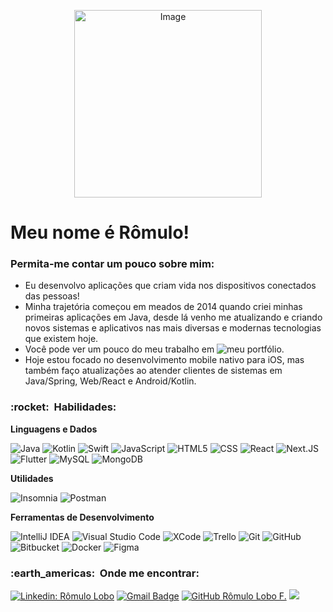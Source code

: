 <p align="center">
  <img src="https://i.imgur.com/ujIIx5q.png" alt="Image" style="width: 300px; height: 300px;"/>
</p>

# Meu nome é Rômulo!
### Permita-me contar um pouco sobre mim:
 - Eu desenvolvo aplicações que criam vida nos dispositivos conectados das pessoas!
 - Minha trajetória começou em meados de 2014 quando criei minhas primeiras aplicações em Java, desde lá venho me atualizando e criando novos sistemas e aplicativos nas mais diversas e modernas tecnologias que existem hoje.
 - Você pode ver um pouco do meu trabalho em ![meu portfólio](bit.ly/lobones).
 - Hoje estou focado no desenvolvimento mobile nativo para iOS, mas também faço atualizações ao atender clientes de sistemas em Java/Spring, Web/React e Android/Kotlin.

<h3> :rocket: &nbsp;Habilidades: </h3>

**Linguagens e Dados**

  ![Java](https://img.shields.io/badge/-Java-333333?style=flat&logo=Java&logoColor=007396)
  ![Kotlin](https://img.shields.io/badge/-Kotlin-333333?style=flat&logo=Kotlin)
  ![Swift](https://img.shields.io/badge/-Swift-333333?style=flat&logo=Swift)
  ![JavaScript](https://img.shields.io/badge/-JavaScript-333333?style=flat&logo=javascript)
  ![HTML5](https://img.shields.io/badge/-HTML5-333333?style=flat&logo=HTML5)
  ![CSS](https://img.shields.io/badge/-CSS-333333?style=flat&logo=CSS3&logoColor=1572B6)
  ![React](https://img.shields.io/badge/-React-333333?style=flat&logo=react)
  ![Next.JS](https://img.shields.io/badge/-Next.JS-333333?style=flat&logo=next.js)
  ![Flutter](https://img.shields.io/badge/-Flutter-333333?style=flat&logo=Flutter)
  ![MySQL](https://img.shields.io/badge/-MySQL-333333?style=flat&logo=mysql)
  ![MongoDB](https://img.shields.io/badge/-MongoDB-333333?style=flat&logo=mongodb)

**Utilidades**

  ![Insomnia](https://img.shields.io/badge/-Insomnia-333333?style=flat&logo=insomnia)
  ![Postman](https://img.shields.io/badge/-Postman-333333?style=flat&logo=postman)

**Ferramentas de Desenvolvimento**

  ![IntelliJ IDEA](https://img.shields.io/badge/-Intellij%20IDEA-333333?style=flat&logo=intellij-idea&logoColor=007ACC)
  ![Visual Studio Code](https://img.shields.io/badge/-Visual%20Studio%20Code-333333?style=flat&logo=visual-studio-code&logoColor=007ACC)
  ![XCode](https://img.shields.io/badge/-XCode-333333?style=flat&logo=xcode&logoColor=007ACC)
  ![Trello](https://img.shields.io/badge/-Trello-333333?style=flat&logo=trello&logoColor=007ACC)
  ![Git](https://img.shields.io/badge/-Git-333333?style=flat&logo=git)
  ![GitHub](https://img.shields.io/badge/-GitHub-333333?style=flat&logo=github)
  ![Bitbucket](https://img.shields.io/badge/-Bitbucket-333333?style=flat&logo=bitbucket)
  ![Docker](https://img.shields.io/badge/-Docker-333333?style=flat&logo=docker)
  ![Figma](https://img.shields.io/badge/-Figma-333333?style=flat&logo=figma&logoColor=007ACC)

<h3> :earth_americas: &nbsp;Onde me encontrar: </h3> 

[![Linkedin: Rômulo Lobo](https://img.shields.io/badge/-Rômulo%20Lobo-blue?style=flat-square&logo=Linkedin&logoColor=white&link=https://www.linkedin.com/in/r%C3%B4mulo-lobo-b5577620b/)](https://www.linkedin.com/in/r%C3%B4mulo-lobo-b5577620b/)
[![Gmail Badge](https://img.shields.io/badge/-romulolobof@gmail.com-006bed?style=flat-square&logo=Gmail&logoColor=white&link=mailto:romulolobof@gmail.com)](mailto:romulolobof@gmail.com)
[![GitHub Rômulo Lobo F.]( https://img.shields.io/github/followers/Lobones?label=follow&style=social)](https://github.com/Lobones)
![](https://komarev.com/ghpvc/?username=Lobones&color=006bed)
